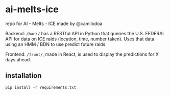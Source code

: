 # ai-melts-ice

repo for AI - Melts - ICE
made by @camilodoa

Backend: `/back/` has a RESTful API in Python that queries the U.S. FEDERAL API
for data on ICE raids (location, time, number taken). Uses that data using an
HMM / BDN to use predict future raids.

Frontend: `/front/`, made in React, is used to display the predictions for X
days ahead.

## installation

```
pip install -r requirements.txt
```
